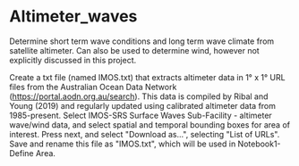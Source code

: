 # Altimeter_waves
Determine short term wave conditions and long term wave climate from satellite altimeter. Can also be used to determine wind, however not explicitly discussed in this project.
 
Create a txt file (named IMOS.txt) that extracts altimeter data in 1° x 1° URL files from the Australian Ocean Data Network (https://portal.aodn.org.au/search). This data is compiled by Ribal and Young (2019) and regularly updated using calibrated altimeter data from 1985-present.
Select IMOS-SRS Surface Waves Sub-Facility - altimeter wave/wind data, and select spatial and temporal bounding boxes for area of interest. Press next, and select "Download as...", selecting "List of URLs". Save and rename this file as "IMOS.txt", which will be used in Notebook1-Define Area.
